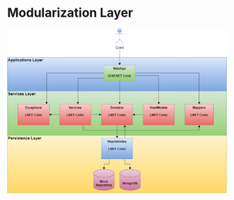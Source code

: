 # Modularization Layer

![Modularization Layer](https://github.com/eusouleoandrade/NC/blob/master/draw.png?raw=true)

